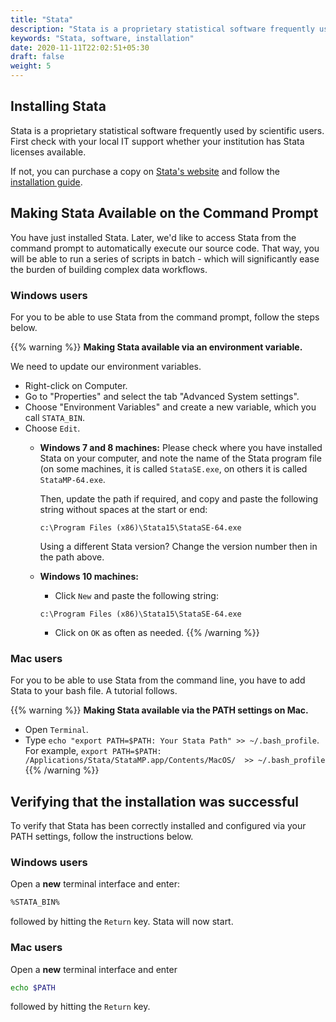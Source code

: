 ```yaml
---
title: "Stata"
description: "Stata is a proprietary statistical software frequently used by scientific users."
keywords: "Stata, software, installation"
date: 2020-11-11T22:02:51+05:30
draft: false
weight: 5
---
```


## Installing Stata

Stata is a proprietary statistical software frequently used by scientific users.
First check with your local IT support whether your institution has Stata licenses available.

If not, you can purchase a copy on [Stata's website](https://www.stata.com/) and follow the [installation guide](https://www.stata.com/install-guide/).

## Making Stata Available on the Command Prompt

You have just installed Stata. Later, we'd like to access Stata from the
command prompt to automatically execute our source code. That way, you will
be able to run a series of scripts in batch - which will significantly ease the burden of
building complex data workflows.

### Windows users
For you to be able to use Stata from the command prompt, follow the steps below.

{{% warning %}}
**Making Stata available via an environment variable.**

We need to update our environment variables.

- Right-click on Computer.
- Go to "Properties" and select the tab "Advanced System settings".
- Choose "Environment Variables" and create a new variable, which you call `STATA_BIN`.
- Choose `Edit`.
	- **Windows 7 and 8 machines:**
		Please check where you have installed Stata on your computer, and
    note the name of the Stata program file (on some machines, it is called
      `StataSE.exe`, on others it is called `StataMP-64.exe`.

      Then, update the path if required, and copy and paste the following string without spaces at the start or end:

      `c:\Program Files (x86)\Stata15\StataSE-64.exe`

	  Using a different Stata version? Change the version number then in the path above.

	- **Windows 10 machines:**
		- Click `New` and paste the following string:

        `c:\Program Files (x86)\Stata15\StataSE-64.exe`

		- Click on `OK` as often as needed.
{{% /warning %}}

### Mac users

For you to be able to use Stata from the command line, you have to add Stata to your bash file. A tutorial follows.

{{% warning %}}
**Making Stata available via the PATH settings on Mac.**

- Open `Terminal`.
- Type `echo "export PATH=$PATH: Your Stata Path" >> ~/.bash_profile`. For example,
`export PATH=$PATH: /Applications/Stata/StataMP.app/Contents/MacOS/  >> ~/.bash_profile`
{{% /warning %}}

<!--- Linux users not available yet
-->


## Verifying that the installation was successful

To verify that Stata has been correctly installed and configured via your PATH settings,
follow the instructions below.

### Windows users

Open a **new** terminal interface and enter:

```bash
%STATA_BIN%
```

followed by hitting the `Return` key. Stata will now start.

### Mac users

Open a **new** terminal interface and enter

```bash
echo $PATH
```

followed by hitting the `Return` key.
